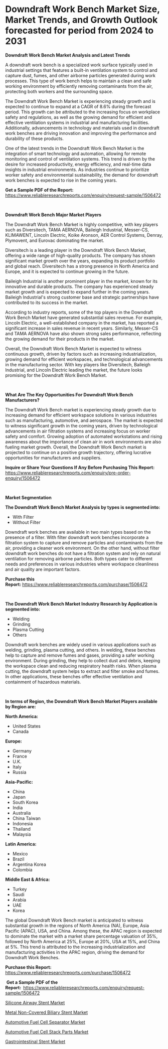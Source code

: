 <p><h1>Downdraft Work Bench Market Size, Market Trends, and Growth Outlook forecasted for period from 2024 to 2031</h1></p><p><strong>Downdraft Work Bench Market Analysis and Latest Trends</strong></p>
<p><p>A downdraft work bench is a specialized work surface typically used in industrial settings that features a built-in ventilation system to control and capture dust, fumes, and other airborne particles generated during work processes. This type of work bench helps to maintain a clean and safe working environment by efficiently removing contaminants from the air, protecting both workers and the surrounding space.</p><p>The Downdraft Work Bench Market is experiencing steady growth and is expected to continue to expand at a CAGR of 8.6% during the forecast period. This growth can be attributed to the increasing focus on workplace safety and regulations, as well as the growing demand for efficient and effective ventilation systems in industrial and manufacturing facilities. Additionally, advancements in technology and materials used in downdraft work benches are driving innovation and improving the performance and durability of these products.</p><p>One of the latest trends in the Downdraft Work Bench Market is the integration of smart technology and automation, allowing for remote monitoring and control of ventilation systems. This trend is driven by the desire for increased productivity, energy efficiency, and real-time data insights in industrial environments. As industries continue to prioritize worker safety and environmental sustainability, the demand for downdraft work benches is expected to rise in the coming years.</p></p>
<p><strong>Get a Sample PDF of the Report:&nbsp;</strong> <a href="https://www.reliableresearchreports.com/enquiry/request-sample/1506472">https://www.reliableresearchreports.com/enquiry/request-sample/1506472</a></p>
<p>&nbsp;</p>
<p><strong>Downdraft Work Bench Major Market Players</strong></p>
<p><p>The Downdraft Work Bench Market is highly competitive, with key players such as Diversitech, TAMA AERNOVA, Baileigh Industrial, Messer-CS, KLIMAWENT, Lincoln Electric, Koike Aronson, AER Control Systems, Denray, Plymovent, and Eurovac dominating the market.</p><p>Diversitech is a leading player in the Downdraft Work Bench Market, offering a wide range of high-quality products. The company has shown significant market growth over the years, expanding its product portfolio and global reach. Diversitech has a strong presence in North America and Europe, and it is expected to continue growing in the future.</p><p>Baileigh Industrial is another prominent player in the market, known for its innovative and durable products. The company has experienced steady market growth and is expected to expand further in the coming years. Baileigh Industrial's strong customer base and strategic partnerships have contributed to its success in the market.</p><p>According to industry reports, some of the top players in the Downdraft Work Bench Market have generated substantial sales revenue. For example, Lincoln Electric, a well-established company in the market, has reported a significant increase in sales revenue in recent years. Similarly, Messer-CS and TAMA AERNOVA have also shown strong sales performance, reflecting the growing demand for their products in the market.</p><p>Overall, the Downdraft Work Bench Market is expected to witness continuous growth, driven by factors such as increasing industrialization, growing demand for efficient workspaces, and technological advancements in the manufacturing sector. With key players like Diversitech, Baileigh Industrial, and Lincoln Electric leading the market, the future looks promising for the Downdraft Work Bench Market.</p></p>
<p>&nbsp;</p>
<p><strong>What Are The Key Opportunities For Downdraft Work Bench Manufacturers?</strong></p>
<p><p>The Downdraft Work Bench market is experiencing steady growth due to increasing demand for efficient workspace solutions in various industries such as manufacturing, automotive, and aerospace. The market is expected to witness significant growth in the coming years, driven by technological advancements in air filtration systems and increasing focus on worker safety and comfort. Growing adoption of automated workstations and rising awareness about the importance of clean air in work environments are also fueling market growth. Overall, the Downdraft Work Bench market is projected to continue on a positive growth trajectory, offering lucrative opportunities for manufacturers and suppliers.</p></p>
<p><strong>Inquire or Share Your Questions If Any Before Purchasing This Report:</strong> <a href="https://www.reliableresearchreports.com/enquiry/pre-order-enquiry/1506472">https://www.reliableresearchreports.com/enquiry/pre-order-enquiry/1506472</a></p>
<p>&nbsp;</p>
<p><strong>Market Segmentation</strong></p>
<p><strong>The Downdraft Work Bench Market Analysis by types is segmented into:</strong></p>
<p><ul><li>With Filter</li><li>Without Filter</li></ul></p>
<p><p>Downdraft work benches are available in two main types based on the presence of a filter. With filter downdraft work benches incorporate a filtration system to capture and remove particles and contaminants from the air, providing a cleaner work environment. On the other hand, without filter downdraft work benches do not have a filtration system and rely on natural ventilation for removing airborne particles. Both types cater to different needs and preferences in various industries where workspace cleanliness and air quality are important factors.</p></p>
<p><strong>Purchase this Report:&nbsp;</strong><a href="https://www.reliableresearchreports.com/purchase/1506472">https://www.reliableresearchreports.com/purchase/1506472</a></p>
<p>&nbsp;</p>
<p><strong>The Downdraft Work Bench Market Industry Research by Application is segmented into:</strong></p>
<p><ul><li>Welding</li><li>Grinding</li><li>Plasma Cutting</li><li>Others</li></ul></p>
<p><p>Downdraft work benches are widely used in various applications such as welding, grinding, plasma cutting, and others. In welding, these benches help to capture and remove fumes and gases, providing a safer working environment. During grinding, they help to collect dust and debris, keeping the workspace clean and reducing respiratory health risks. When plasma cutting, the downdraft system helps to extract and filter smoke and fumes. In other applications, these benches offer effective ventilation and containment of hazardous materials.</p></p>
<p>&nbsp;</p>
<p><strong>In terms of Region, the Downdraft Work Bench Market Players available by Region are:</strong></p>
<p>
    <p> <strong> North America: </strong>
        <ul>
            <li>United States</li>
            <li>Canada</li>
        </ul>
        </p> 
    <p> <strong> Europe: </strong>
        <ul>
            <li>Germany</li>
            <li>France</li>
            <li>U.K.</li>
            <li>Italy</li>
            <li>Russia</li>
        </ul>
        </p> 
    <p> <strong> Asia-Pacific: </strong>
        <ul>
            <li>China</li>
            <li>Japan</li>
            <li>South Korea</li>
            <li>India</li>
            <li>Australia</li>
            <li>China Taiwan</li>
            <li>Indonesia</li>
            <li>Thailand</li>
            <li>Malaysia</li>
        </ul>
        </p> 
    <p> <strong> Latin America: </strong>
        <ul>
            <li>Mexico</li>
            <li>Brazil</li>
            <li>Argentina Korea</li>
            <li>Colombia</li>
        </ul>
        </p> 
    <p> <strong> Middle East & Africa: </strong>
        <ul>
            <li>Turkey</li>
            <li>Saudi</li>
            <li>Arabia</li>
            <li>UAE</li>
            <li>Korea</li>
        </ul>
    </p>
    </p>
<p><p>The global Downdraft Work Bench market is anticipated to witness substantial growth in the regions of North America (NA), Europe, Asia Pacific (APAC), USA, and China. Among these, the APAC region is expected to dominate the market with a market share percentage valuation of 35%, followed by North America at 25%, Europe at 20%, USA at 15%, and China at 5%. This trend is attributed to the increasing industrialization and manufacturing activities in the APAC region, driving the demand for Downdraft Work Benches.</p></p>
<p><strong>Purchase this Report: </strong><a href="https://www.reliableresearchreports.com/purchase/1506472">https://www.reliableresearchreports.com/purchase/1506472</a></p>
<p>&nbsp;<strong>Get a Sample PDF of the Report:&nbsp;&nbsp;</strong><a href="https://www.reliableresearchreports.com/enquiry/request-sample/1506472">https://www.reliableresearchreports.com/enquiry/request-sample/1506472</a></p>
<p><strong></strong></p>
<p><p><a href="https://medium.com/@cletusdoyle654/silicone-airway-stent-market-comprehensive-assessment-by-type-application-and-geography-6c2615ff0af2">Silicone Airway Stent Market</a></p><p><a href="https://medium.com/@cletusdoyle654/metal-non-covered-biliary-stent-market-report-reveals-the-latest-trends-and-growth-opportunities-of-c0bf7a4917cc">Metal Non-Covered Biliary Stent Market</a></p><p><a href="https://github.com/mohamedbakry57/Market-Research-Report-List-1/blob/main/automotive-fuel-cell-separator-market.md">Automotive Fuel Cell Separator Market</a></p><p><a href="https://github.com/juancolorado15/Market-Research-Report-List-1/blob/main/automotive-fuel-cell-stack-parts-market.md">Automotive Fuel Cell Stack Parts Market</a></p><p><a href="https://medium.com/@cletusdoyle654/gastrointestinal-stent-market-insights-into-market-cagr-market-trends-and-growth-strategies-f60253695f6e">Gastrointestinal Stent Market</a></p></p>